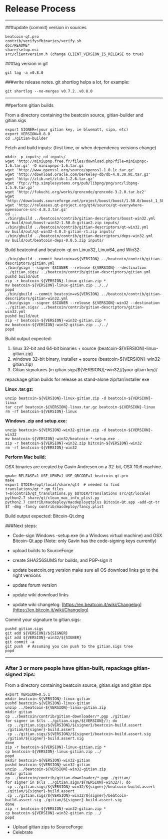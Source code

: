 Release Process
====================

* * *

###update (commit) version in sources


	beatcoin-qt.pro
	contrib/verifysfbinaries/verify.sh
	doc/README*
	share/setup.nsi
	src/clientversion.h (change CLIENT_VERSION_IS_RELEASE to true)

###tag version in git

	git tag -a v0.8.0

###write release notes. git shortlog helps a lot, for example:

	git shortlog --no-merges v0.7.2..v0.8.0

* * *

##perform gitian builds

 From a directory containing the beatcoin source, gitian-builder and gitian.sigs
  
	export SIGNER=(your gitian key, ie bluematt, sipa, etc)
	export VERSION=0.8.0
	cd ./gitian-builder

 Fetch and build inputs: (first time, or when dependency versions change)

	mkdir -p inputs; cd inputs/
	wget 'http://miniupnp.free.fr/files/download.php?file=miniupnpc-1.6.tar.gz' -O miniupnpc-1.6.tar.gz
	wget 'http://www.openssl.org/source/openssl-1.0.1c.tar.gz'
	wget 'http://download.oracle.com/berkeley-db/db-4.8.30.NC.tar.gz'
	wget 'http://zlib.net/zlib-1.2.6.tar.gz'
	wget 'ftp://ftp.simplesystems.org/pub/libpng/png/src/libpng-1.5.9.tar.gz'
	wget 'http://fukuchi.org/works/qrencode/qrencode-3.2.0.tar.bz2'
	wget 'http://downloads.sourceforge.net/project/boost/boost/1.50.0/boost_1_50_0.tar.bz2'
	wget 'http://releases.qt-project.org/qt4/source/qt-everywhere-opensource-src-4.8.3.tar.gz'
	cd ..
	./bin/gbuild ../beatcoin/contrib/gitian-descriptors/boost-win32.yml
	mv build/out/boost-win32-1.50.0-gitian2.zip inputs/
	./bin/gbuild ../beatcoin/contrib/gitian-descriptors/qt-win32.yml
	mv build/out/qt-win32-4.8.3-gitian-r1.zip inputs/
	./bin/gbuild ../beatcoin/contrib/gitian-descriptors/deps-win32.yml
	mv build/out/beatcoin-deps-0.0.5.zip inputs/

 Build beatcoind and beatcoin-qt on Linux32, Linux64, and Win32:
  
	./bin/gbuild --commit beatcoin=v${VERSION} ../beatcoin/contrib/gitian-descriptors/gitian.yml
	./bin/gsign --signer $SIGNER --release ${VERSION} --destination ../gitian.sigs/ ../beatcoin/contrib/gitian-descriptors/gitian.yml
	pushd build/out
	zip -r beatcoin-${VERSION}-linux-gitian.zip *
	mv beatcoin-${VERSION}-linux-gitian.zip ../../
	popd
	./bin/gbuild --commit beatcoin=v${VERSION} ../beatcoin/contrib/gitian-descriptors/gitian-win32.yml
	./bin/gsign --signer $SIGNER --release ${VERSION}-win32 --destination ../gitian.sigs/ ../beatcoin/contrib/gitian-descriptors/gitian-win32.yml
	pushd build/out
	zip -r beatcoin-${VERSION}-win32-gitian.zip *
	mv beatcoin-${VERSION}-win32-gitian.zip ../../
	popd

  Build output expected:

  1. linux 32-bit and 64-bit binaries + source (beatcoin-${VERSION}-linux-gitian.zip)
  2. windows 32-bit binary, installer + source (beatcoin-${VERSION}-win32-gitian.zip)
  3. Gitian signatures (in gitian.sigs/${VERSION}[-win32]/(your gitian key)/

repackage gitian builds for release as stand-alone zip/tar/installer exe

**Linux .tar.gz:**

	unzip beatcoin-${VERSION}-linux-gitian.zip -d beatcoin-${VERSION}-linux
	tar czvf beatcoin-${VERSION}-linux.tar.gz beatcoin-${VERSION}-linux
	rm -rf beatcoin-${VERSION}-linux

**Windows .zip and setup.exe:**

	unzip beatcoin-${VERSION}-win32-gitian.zip -d beatcoin-${VERSION}-win32
	mv beatcoin-${VERSION}-win32/beatcoin-*-setup.exe .
	zip -r beatcoin-${VERSION}-win32.zip bitcoin-${VERSION}-win32
	rm -rf beatcoin-${VERSION}-win32

**Perform Mac build:**

  OSX binaries are created by Gavin Andresen on a 32-bit, OSX 10.6 machine.

	qmake RELEASE=1 USE_UPNP=1 USE_QRCODE=1 beatcoin-qt.pro
	make
	export QTDIR=/opt/local/share/qt4  # needed to find translations/qt_*.qm files
	T=$(contrib/qt_translations.py $QTDIR/translations src/qt/locale)
	python2.7 share/qt/clean_mac_info_plist.py
	python2.7 contrib/macdeploy/macdeployqtplus Bitcoin-Qt.app -add-qt-tr $T -dmg -fancy contrib/macdeploy/fancy.plist

 Build output expected: Bitcoin-Qt.dmg

###Next steps:

* Code-sign Windows -setup.exe (in a Windows virtual machine) and
  OSX Bitcoin-Qt.app (Note: only Gavin has the code-signing keys currently)

* upload builds to SourceForge

* create SHA256SUMS for builds, and PGP-sign it

* update beatcoin.org version
  make sure all OS download links go to the right versions

* update forum version

* update wiki download links

* update wiki changelog: [https://en.beatcoin.it/wiki/Changelog](https://en.bitcoin.it/wiki/Changelog)

Commit your signature to gitian.sigs:

	pushd gitian.sigs
	git add ${VERSION}/${SIGNER}
	git add ${VERSION}-win32/${SIGNER}
	git commit -a
	git push  # Assuming you can push to the gitian.sigs tree
	popd

-------------------------------------------------------------------------

### After 3 or more people have gitian-built, repackage gitian-signed zips:

From a directory containing beatcoin source, gitian.sigs and gitian zips

	export VERSION=0.5.1
	mkdir beatcoin-${VERSION}-linux-gitian
	pushd beatcoin-${VERSION}-linux-gitian
	unzip ../beatcoin-${VERSION}-linux-gitian.zip
	mkdir gitian
	cp ../beatcoin/contrib/gitian-downloader/*.pgp ./gitian/
	for signer in $(ls ../gitian.sigs/${VERSION}/); do
	 cp ../gitian.sigs/${VERSION}/${signer}/beatcoin-build.assert ./gitian/${signer}-build.assert
	 cp ../gitian.sigs/${VERSION}/${signer}/beatcoin-build.assert.sig ./gitian/${signer}-build.assert.sig
	done
	zip -r beatcoin-${VERSION}-linux-gitian.zip *
	cp beatcoin-${VERSION}-linux-gitian.zip ../
	popd
	mkdir beatcoin-${VERSION}-win32-gitian
	pushd beatcoin-${VERSION}-win32-gitian
	unzip ../beatcoin-${VERSION}-win32-gitian.zip
	mkdir gitian
	cp ../beatcoin/contrib/gitian-downloader/*.pgp ./gitian/
	for signer in $(ls ../gitian.sigs/${VERSION}-win32/); do
	 cp ../gitian.sigs/${VERSION}-win32/${signer}/beatcoin-build.assert ./gitian/${signer}-build.assert
	 cp ../gitian.sigs/${VERSION}-win32/${signer}/beatcoin-build.assert.sig ./gitian/${signer}-build.assert.sig
	done
	zip -r beatcoin-${VERSION}-win32-gitian.zip *
	cp beatcoin-${VERSION}-win32-gitian.zip ../
	popd

- Upload gitian zips to SourceForge
- Celebrate 
